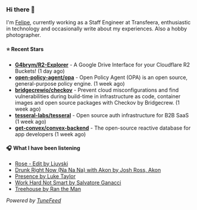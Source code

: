 ### Hi there 👋

I'm [Felipe](https://felipevm.com), currently working as a Staff Engineer at Transfeera, enthusiastic in technology and occasionally write about my experiences. Also a hobby photographer.

#### ⭐ Recent Stars
- **[G4brym/R2-Explorer](https://github.com/G4brym/R2-Explorer)** - A Google Drive Interface for your Cloudflare R2 Buckets! (1 day ago)
- **[open-policy-agent/opa](https://github.com/open-policy-agent/opa)** - Open Policy Agent (OPA) is an open source, general-purpose policy engine. (1 week ago)
- **[bridgecrewio/checkov](https://github.com/bridgecrewio/checkov)** - Prevent cloud misconfigurations and find vulnerabilities during build-time in infrastructure as code, container images and open source packages with Checkov by Bridgecrew. (1 week ago)
- **[tesseral-labs/tesseral](https://github.com/tesseral-labs/tesseral)** - Open source auth infrastructure for B2B SaaS (1 week ago)
- **[get-convex/convex-backend](https://github.com/get-convex/convex-backend)** - The open-source reactive database for app developers (1 week ago)

#### 🎧 What I have been listening
- [Rose - Edit by Ljuvski](https://open.spotify.com/track/6VbQw65NuHHJ5o1NvJGlKa)
- [Drunk Right Now (Na Na Na) with Akon by Josh Ross, Akon](https://open.spotify.com/track/3985LK4rWojPPqJVFzCy6e)
- [Presence by Luke Taylor](https://open.spotify.com/track/66D16DrGHjwZJoujgT4L8H)
- [Work Hard Not Smart by Salvatore Ganacci](https://open.spotify.com/track/726YgtTmavsRQcSQ1jy2Zh)
- [Treehouse by Ran the Man](https://open.spotify.com/track/1ipDA1Ml15GS3942NM5OZS)

_Powered by [TuneFeed](https://tunefeed.app?ref=github.com)_
